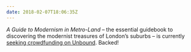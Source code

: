 ```yaml
---
date: 2018-02-07T18:06:35Z
---
```

<cite>A Guide to Modernism in Metro-Land</cite> – the essential guidebook to discovering the modernist treasures of London’s suburbs – is currently [seeking crowdfunding on Unbound](https://unbound.com/books/a-guide-to-modernism-in-metro-land/). Backed!
